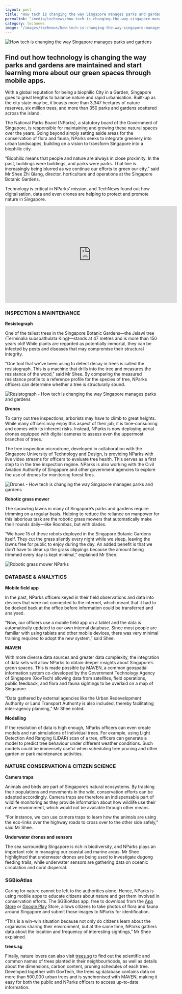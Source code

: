 ```yaml
---
layout: post
title: "How tech is changing the way Singapore manages parks and gardens"
permalink: "/media/technews/how-tech-is-changing-the-way-singapore-manages-parks-and-gardens"
category: technews
image: "/images/technews/how-tech-is-changing-the-way-singapore-manages-parks-and-gardens-part1.png"
---
```


![How tech is changing the way Singapore manages parks and gardens](/images/technews/how-tech-is-changing-the-way-singapore-manages-parks-and-gardens-part1.png)

Find out how technology is changing the way parks and gardens are maintained and start learning more about our green spaces through mobile apps.
--- 

With a global reputation for being a biophilic City in a Garden, Singapore goes to great lengths to balance nature and rapid urbanisation. Built-up as the city state may be, it boasts more than 3,347 hectares of nature reserves, six million trees, and more than 350 parks and gardens scattered across the island.

The National Parks Board (NParks), a statutory board of the Government of Singapore, is responsible for maintaining and growing these natural spaces over the years. Going beyond simply setting aside areas for the conservation of flora and fauna, NParks seeks to integrate greenery into urban landscapes, building on a vision to transform Singapore into a biophilic city.

“Biophilic means that people and nature are always in close proximity. In the past, buildings were buildings, and parks were parks. That line is increasingly being blurred as we continue our efforts to green our city,” said Mr Shee Zhi Qiang, director, horticulture and operations at the Singapore Botanic Gardens.

Technology is critical in NParks’ mission, and TechNews found out how digitalisation, data and even drones are helping to protect and promote nature in Singapore.

<div class="bp-youtube">
  <iframe width="560" height="315" src="https://www.youtube.com/embed/kzFvp37s8Mg" frameborder="0" allow="autoplay; encrypted-media" allowfullscreen></iframe>
</div>

### **INSPECTION & MAINTENANCE**

**Resistograph**

One of the tallest trees in the Singapore Botanic Gardens—the Jelawi tree (Terminalia subspathulata King)—stands at 47 metres and is more than 150 years old! While plants are regarded as potentially immortal, they can be infected by pests and diseases that may compromise their structural integrity.

“One tool that we’ve been using to detect decay in trees is called the resistograph. This is a machine that drills into the tree and measures the resistance of the wood,” said Mr Shee. By comparing the measured resistance profile to a reference profile for the species of tree, NParks officers can determine whether a tree is structurally sound.

![Resistograph - How tech is changing the way Singapore manages parks and gardens](/images/technews/how-tech-is-changing-the-way-singapore-manages-parks-and-gardens-part2.png)

**Drones**

To carry out tree inspections, arborists may have to climb to great heights. While many officers may enjoy this aspect of their job, it is time-consuming and comes with its inherent risks. Instead, NParks is now deploying aerial drones equipped with digital cameras to assess even the uppermost branches of trees.

The tree inspection microdrone, developed in collaboration with the Singapore University of Technology and Design, is providing NParks with live video streams for officers to evaluate tree health. This serves as a first step to in the tree inspection regime. NParks is also working with the Civil Aviation Authority of Singapore and other government agencies to explore the use of drones for monitoring forest fires.

![Drones - How tech is changing the way Singapore manages parks and gardens](/images/technews/how-tech-is-changing-the-way-singapore-manages-parks-and-gardens-part3.png)

**Robotic grass mower**

The sprawling lawns in many of Singapore’s parks and gardens require trimming on a regular basis. Helping to reduce the reliance on manpower for this laborious task are the robotic grass mowers that automatically make their rounds daily—like Roombas, but with blades. 

“We have 15 of these robots deployed in the Singapore Botanic Gardens itself. They cut the grass silently every night while we sleep, leaving the lawns free for public to enjoy during the day. An added benefit is that we don’t have to clear up the grass clippings because the amount being trimmed every day is kept minimal,” explained Mr Shee.  

![Robotic grass mower NParks](/images/technews/how-tech-is-changing-the-way-singapore-manages-parks-and-gardens-part4.png)

### **DATABASE & ANALYTICS**

**Mobile field app**

In the past, NParks officers keyed in their field observations and data into devices that were not connected to the internet, which meant that it had to be docked back at the office before information could be transferred and analysed. 

“Now, our officers use a mobile field app on a tablet and the data is automatically updated to our own internal database. Since most people are familiar with using tablets and other mobile devices, there was very minimal training required to adopt the new system,” said Shee.

**MAVEN**

With more diverse data sources and greater data complexity, the integration of data sets will allow NParks to obtain deeper insights about Singapore’s green spaces. This is made possible by MAVEN, a common geospatial information system co-developed by the Government Technology Agency of Singapore (GovTech) allowing data from satellites, field operations, public feedback, and flora and fauna sightings to be overlaid on a map of Singapore.

“Data gathered by external agencies like the Urban Redevelopment Authority or Land Transport Authority is also included, thereby facilitating inter-agency planning,” Mr Shee noted. 

**Modelling**

If the resolution of data is high enough, NParks officers can even create models and run simulations of individual trees. For example, using Light Detection And Ranging (LiDAR) scan of a tree, officers can generate a model to predict tree behaviour under different weather conditions. Such models could be immensely useful when scheduling tree pruning and other garden or park maintenance activities.

### **NATURE CONSERVATION & CITIZEN SCIENCE**

**Camera traps**

Animals and birds are part of Singapore’s natural ecosystems. By tracking their populations and movements in the wild, conservation efforts can be adapted accordingly. Camera traps are therefore an indispensable part of wildlife monitoring as they provide information about how wildlife use their native environment, which would not be available through other means.

“For instance, we can use camera traps to learn how the animals are using the eco-links over the highway roads to cross over to the other side safely,” said Mr Shee.

**Underwater drones and sensors**

The sea surrounding Singapore is rich in biodiversity, and NParks plays an important role in managing our coastal and marine areas. Mr Shee highlighted that underwater drones are being used to investigate dugong feeding trails, while underwater sensors are gathering data on oceanic circulation and coral dispersal. 

### **SGBioAtlas**

Caring for nature cannot be left to the authorities alone. Hence, NParks is using mobile apps to educate citizens about nature and get them involved in conservation efforts. The SGBioAtlas app, free to download from the [App Store](https://itunes.apple.com/sg/app/sgbioatlas/id975080923?mt=8) or [Google Play](https://play.google.com/store/apps/details?id=sg.gov.nparks.BiodiversityApp&hl=en_SG) Store, allows citizens to take photos of flora and fauna around Singapore and submit those images to NParks for identification.

“This is a win-win situation because not only do citizens learn about the organisms sharing their environment, but at the same time, NParks gathers data about the location and frequency of interesting sightings,” Mr Shee explained.

**trees.sg** 

Finally, nature lovers can also visit [trees.sg](https://www.nparks.gov.sg/trees) to find out the scientific and common names of trees planted in their neighbourhoods, as well as details about the dimensions, carbon content, pruning schedules of each tree. Developed together with GovTech, the trees.sg database contains data on more than 500,000 urban trees and is synchronised with MAVEN, making it easy for both the public and NParks officers to access up-to-date information. 
